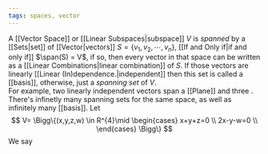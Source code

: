 ```yaml
---
tags: spaces, vector
---
```

A [[Vector Space]] or [[Linear Subspaces|subspace]] $V$ is *spanned* by a [[Sets|set]] of [[Vector|vectors]] $S = \{v_{1},v_{2},\cdots,v_{n}\}$, [[If and Only if|if and only if]] $\span(S) = V$, if so, then every vector in that space can be written as a [[Linear Combinations|linear combination]] of $S$. If those vectors are linearly [[Linear (In)dependence.|independent]] then this set is called a [[basis]], otherwise, just a *spanning set* of $V$.   
For example, two linearly independent vectors span a [[Plane]] and three .
There's infinetly many spanning sets for the same space, as well as infinitely many [[basis]].
Let $$
V= \Bigg\{(x,y,z,w) \in R^{4}\mid \begin{cases}
x+y+z=0 \\
2x-y-w=0 \\
\end{cases}
\Bigg\}
$$
We say 

